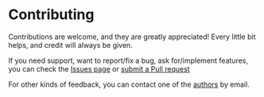# Contributing

Contributions are welcome, and they are greatly appreciated! Every little bit helps, and credit will always be given.

If you need support, want to report/fix a bug, ask for/implement features, you can check the
[Issues page](https://github.com/fetchai/agents-aea/issues)
or [submit a Pull request](https://github.com/fetchai/agents-aea/pulls)

For other kinds of feedback, you can contact one of the
[authors](https://github.com/fetchai/agents-aea/blob/master/AUTHORS.md) by email.
